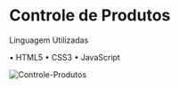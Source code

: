 # Controle de Produtos

Linguagem Utilizadas

• HTML5 
• CSS3
• JavaScript

![Controle-Produtos](https://github.com/vyoshio71/ProjetoDNC/assets/116774749/ca4dd10e-85eb-4ecf-ac2c-0d4a037910f5)

 
